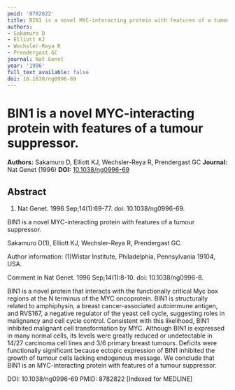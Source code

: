 ```yaml
---
pmid: '8782822'
title: BIN1 is a novel MYC-interacting protein with features of a tumour suppressor.
authors:
- Sakamuro D
- Elliott KJ
- Wechsler-Reya R
- Prendergast GC
journal: Nat Genet
year: '1996'
full_text_available: false
doi: 10.1038/ng0996-69
---
```


# BIN1 is a novel MYC-interacting protein with features of a tumour suppressor.
**Authors:** Sakamuro D, Elliott KJ, Wechsler-Reya R, Prendergast GC
**Journal:** Nat Genet (1996)
**DOI:** [10.1038/ng0996-69](https://doi.org/10.1038/ng0996-69)

## Abstract

1. Nat Genet. 1996 Sep;14(1):69-77. doi: 10.1038/ng0996-69.

BIN1 is a novel MYC-interacting protein with features of a tumour suppressor.

Sakamuro D(1), Elliott KJ, Wechsler-Reya R, Prendergast GC.

Author information:
(1)Wistar Institute, Philadelphia, Pennsylvania 19104, USA.

Comment in
    Nat Genet. 1996 Sep;14(1):8-10. doi: 10.1038/ng0996-8.

BIN1 is a novel protein that interacts with the functionally critical Myc box 
regions at the N terminus of the MYC oncoprotein. BIN1 is structurally related 
to amphiphysin, a breast cancer-associated autoimmune antigen, and RVS167, a 
negative regulator of the yeast cell cycle, suggesting roles in malignancy and 
cell cycle control. Consistent with this likelihood, BIN1 inhibited malignant 
cell transformation by MYC. Although BIN1 is expressed in many normal cells, its 
levels were greatly reduced or undetectable in 14/27 carcinoma cell lines and 
3/6 primary breast tumours. Deficits were functionally significant because 
ectopic expression of BIN1 inhibited the growth of tumour cells lacking 
endogenous message. We conclude that BIN1 is an MYC-interacting protein with 
features of a tumour suppressor.

DOI: 10.1038/ng0996-69
PMID: 8782822 [Indexed for MEDLINE]
